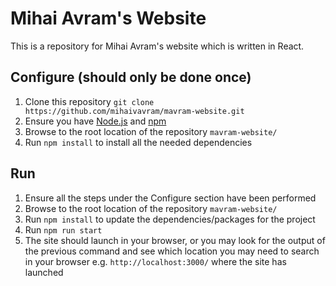 # Mihai Avram's Website

This is a repository for Mihai Avram's website which is written in React.

## Configure (should only be done once)

1. Clone this repository
`git clone https://github.com/mihaivavram/mavram-website.git`
1. Ensure you have [Node.js](https://nodejs.org/en/) and [npm](https://www.npmjs.com/get-npm)
1. Browse to the root location of the repository `mavram-website/`
1. Run `npm install` to install all the needed dependencies


## Run
1. Ensure all the steps under the Configure section have been performed
1. Browse to the root location of the repository `mavram-website/`
1. Run `npm install` to update the dependencies/packages for the project
1. Run `npm run start`
1. The site should launch in your browser, or you may look for the output of the previous command and see which location you may need to search in your browser e.g. `http://localhost:3000/` where the site has launched
